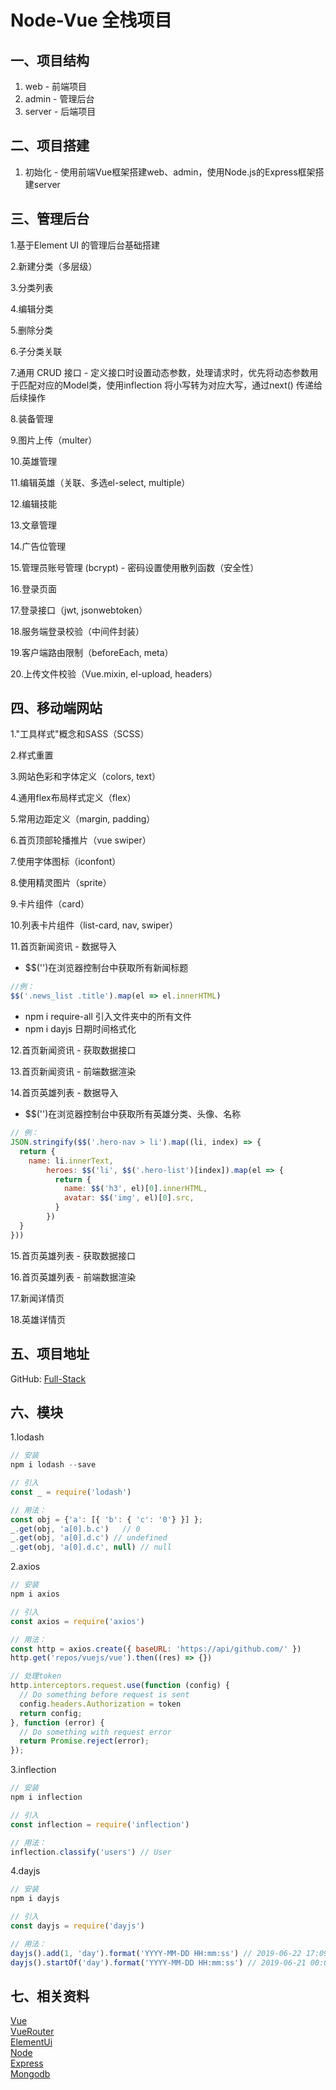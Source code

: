 # Node-Vue 全栈项目

## 一、项目结构
1. web - 前端项目
2. admin - 管理后台
3. server - 后端项目

## 二、项目搭建
1. 初始化 - 使用前端Vue框架搭建web、admin，使用Node.js的Express框架搭建server

## 三、管理后台 
1.基于Element UI 的管理后台基础搭建

2.新建分类（多层级）

3.分类列表

4.编辑分类

5.删除分类

6.子分类关联

7.通用 CRUD 接口 - 定义接口时设置动态参数，处理请求时，优先将动态参数用于匹配对应的Model类，使用inflection 将小写转为对应大写，通过next() 传递给后续操作

8.装备管理

9.图片上传（multer）

10.英雄管理

11.编辑英雄（关联、多选el-select, multiple）

12.编辑技能

13.文章管理

14.广告位管理

15.管理员账号管理 (bcrypt) - 密码设置使用散列函数（安全性）

16.登录页面

17.登录接口（jwt, jsonwebtoken）

18.服务端登录校验（中间件封装）

19.客户端路由限制（beforeEach, meta）

20.上传文件校验（Vue.mixin, el-upload, headers）

## 四、移动端网站
1."工具样式"概念和SASS（SCSS）

2.样式重置

3.网站色彩和字体定义（colors, text）

4.通用flex布局样式定义（flex）

5.常用边距定义（margin, padding）

6.首页顶部轮播推片（vue swiper）

7.使用字体图标（iconfont）

8.使用精灵图片（sprite）

9.卡片组件（card）

10.列表卡片组件（list-card, nav, swiper）

11.首页新闻资讯 - 数据导入
+ $$('')在浏览器控制台中获取所有新闻标题
```javascript
//例：
$$('.news_list .title').map(el => el.innerHTML)
```
+ npm i require-all 引入文件夹中的所有文件
+ npm i dayjs 日期时间格式化

12.首页新闻资讯 - 获取数据接口

13.首页新闻资讯 - 前端数据渲染 

14.首页英雄列表 - 数据导入
+ $$('')在浏览器控制台中获取所有英雄分类、头像、名称
```javascript
// 例：
JSON.stringify($$('.hero-nav > li').map((li, index) => {
  return {
    name: li.innerText,
		heroes: $$('li', $$('.hero-list')[index]).map(el => {
		  return {
			name: $$('h3', el)[0].innerHTML,
			avatar: $$('img', el)[0].src,
	      }	
	    })
  }
}))
```

15.首页英雄列表 - 获取数据接口

16.首页英雄列表 - 前端数据渲染

17.新闻详情页

18.英雄详情页



## 五、项目地址
GitHub: [Full-Stack](https://github.com/bradyCC/Full-Stack)

## 六、模块
1.lodash
```javascript
// 安装
npm i lodash --save

// 引入
const _ = require('lodash')

// 用法：
const obj = {'a': [{ 'b': { 'c': '0'} }] };
_.get(obj, 'a[0].b.c')   // 0
_.get(obj, 'a[0].d.c') // undefined
_.get(obj, 'a[0].d.c', null) // null
```

2.axios
```javascript
// 安装 
npm i axios

// 引入 
const axios = require('axios')

// 用法：
const http = axios.create({ baseURL: 'https://api/github.com/' })
http.get('repos/vuejs/vue').then((res) => {}) 

// 处理token
http.interceptors.request.use(function (config) {
  // Do something before request is sent
  config.headers.Authorization = token
  return config;
}, function (error) {
  // Do something with request error
  return Promise.reject(error);
});
```

3.inflection
```javascript
// 安装 
npm i inflection

// 引入 
const inflection = require('inflection')

// 用法：
inflection.classify('users') // User
````

4.dayjs
```javascript
// 安装 
npm i dayjs

// 引入 
const dayjs = require('dayjs')

// 用法：
dayjs().add(1, 'day').format('YYYY-MM-DD HH:mm:ss') // 2019-06-22 17:09:00
dayjs().startOf('day').format('YYYY-MM-DD HH:mm:ss') // 2019-06-21 00:00:00
```

## 七、相关资料
[Vue](https://cn.vuejs.org)<br/>
[VueRouter](https://router.vuejs.org/)<br/>
[ElementUi](https://element.eleme.cn/)<br/>
[Node](https://nodejs.org/)<br/>
[Express](http://www.expressjs.com.cn/)<br/>
[Mongodb](https://docs.mongodb.com/)<br/>
